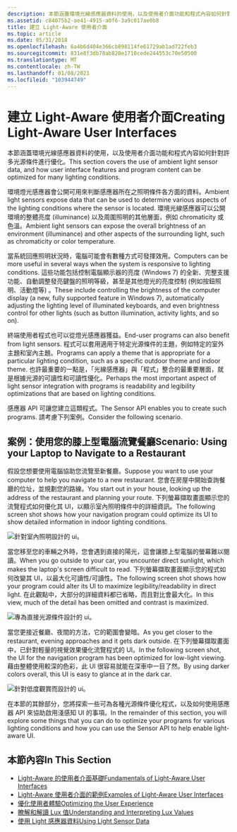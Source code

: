 ```yaml
---
description: 本節涵蓋環境光線感應器資料的使用，以及使用者介面功能和程式內容如何針對許多光源條件進行優化。
ms.assetid: c84075b2-ae41-4915-a0f6-3a9c017ae0b8
title: 建立 Light-Aware 使用者介面
ms.topic: article
ms.date: 05/31/2018
ms.openlocfilehash: 6a4b6d404e366cb898114fe61729ab1ad722feb3
ms.sourcegitcommit: 831e8f3db78ab820e1710cede244553c70e50500
ms.translationtype: MT
ms.contentlocale: zh-TW
ms.lasthandoff: 01/08/2021
ms.locfileid: "103944749"
---
```

# <a name="creating-light-aware-user-interfaces"></a><span data-ttu-id="ff349-103">建立 Light-Aware 使用者介面</span><span class="sxs-lookup"><span data-stu-id="ff349-103">Creating Light-Aware User Interfaces</span></span>

<span data-ttu-id="ff349-104">本節涵蓋環境光線感應器資料的使用，以及使用者介面功能和程式內容如何針對許多光源條件進行優化。</span><span class="sxs-lookup"><span data-stu-id="ff349-104">This section covers the use of ambient light sensor data, and how user interface features and program content can be optimized for many lighting conditions.</span></span>

<span data-ttu-id="ff349-105">環境燈光感應器會公開可用來判斷感應器所在之照明條件各方面的資料。</span><span class="sxs-lookup"><span data-stu-id="ff349-105">Ambient light sensors expose data that can be used to determine various aspects of the lighting conditions where the sensor is located.</span></span> <span data-ttu-id="ff349-106">環境光線感應器可以公開環境的整體亮度 (illuminance) 以及周圍照明的其他層面，例如 chromaticity 或色溫。</span><span class="sxs-lookup"><span data-stu-id="ff349-106">Ambient light sensors can expose the overall brightness of an environment (illuminance) and other aspects of the surrounding light, such as chromaticity or color temperature.</span></span>

<span data-ttu-id="ff349-107">當系統回應照明狀況時，電腦可能會有數種方式可發揮效用。</span><span class="sxs-lookup"><span data-stu-id="ff349-107">Computers can be more useful in several ways when the system is responsive to lighting conditions.</span></span> <span data-ttu-id="ff349-108">這些功能包括控制電腦顯示器的亮度 (Windows 7) 的全新、完整支援功能、自動調整發亮鍵盤的照明等級，甚至是其他燈光的亮度控制 (例如按鈕照明、活動燈等) 。</span><span class="sxs-lookup"><span data-stu-id="ff349-108">These include controlling the brightness of the computer display (a new, fully supported feature in Windows 7), automatically adjusting the lighting level of illuminated keyboards, and even brightness control for other lights (such as button illumination, activity lights, and so on).</span></span>

<span data-ttu-id="ff349-109">終端使用者程式也可以從燈光感應器獲益。</span><span class="sxs-lookup"><span data-stu-id="ff349-109">End-user programs can also benefit from light sensors.</span></span> <span data-ttu-id="ff349-110">程式可以套用適用于特定光源條件的主題，例如特定的室外主題和室內主題。</span><span class="sxs-lookup"><span data-stu-id="ff349-110">Programs can apply a theme that is appropriate for a particular lighting condition, such as a specific outdoor theme and indoor theme.</span></span> <span data-ttu-id="ff349-111">也許最重要的一點是，「光線感應器」與「程式」整合的最重要層面，就是根據光源的可讀性和可讀性優化。</span><span class="sxs-lookup"><span data-stu-id="ff349-111">Perhaps the most important aspect of light sensor integration with programs is readability and legibility optimizations that are based on lighting conditions.</span></span>

<span data-ttu-id="ff349-112">感應器 API 可讓您建立這類程式。</span><span class="sxs-lookup"><span data-stu-id="ff349-112">The Sensor API enables you to create such programs.</span></span> <span data-ttu-id="ff349-113">請考慮下列案例。</span><span class="sxs-lookup"><span data-stu-id="ff349-113">Consider the following scenario.</span></span>

## <a name="scenario-using-your-laptop-to-navigate-to-a-restaurant"></a><span data-ttu-id="ff349-114">案例：使用您的膝上型電腦流覽餐廳</span><span class="sxs-lookup"><span data-stu-id="ff349-114">Scenario: Using your Laptop to Navigate to a Restaurant</span></span>

<span data-ttu-id="ff349-115">假設您想要使用電腦協助您流覽至新餐廳。</span><span class="sxs-lookup"><span data-stu-id="ff349-115">Suppose you want to use your computer to help you navigate to a new restaurant.</span></span> <span data-ttu-id="ff349-116">您會在房屋中開始查詢餐廳的位址，並規劃您的路線。</span><span class="sxs-lookup"><span data-stu-id="ff349-116">You start out in your house, looking up the address of the restaurant and planning your route.</span></span> <span data-ttu-id="ff349-117">下列螢幕擷取畫面顯示您的流覽程式如何優化其 UI，以顯示室內照明條件中的詳細資訊。</span><span class="sxs-lookup"><span data-stu-id="ff349-117">The following screen shot shows how your navigation program could optimize its UI to show detailed information in indoor lighting conditions.</span></span>

![針對室內照明設計的 ui。](images/nav-normal.png)

<span data-ttu-id="ff349-119">當您移至您的車輛之外時，您會遇到直接的陽光，這會讓膝上型電腦的螢幕難以閱讀。</span><span class="sxs-lookup"><span data-stu-id="ff349-119">When you go outside to your car, you encounter direct sunlight, which makes the laptop's screen difficult to read.</span></span> <span data-ttu-id="ff349-120">下列螢幕擷取畫面顯示您的程式如何改變其 UI，以最大化可讀性/可讀性。</span><span class="sxs-lookup"><span data-stu-id="ff349-120">The following screen shot shows how your program could alter its UI to maximize legibility/readability in direct light.</span></span> <span data-ttu-id="ff349-121">在此觀點中，大部分的詳細資料都已省略，而且對比會最大化。</span><span class="sxs-lookup"><span data-stu-id="ff349-121">In this view, much of the detail has been omitted and contrast is maximized.</span></span>

![專為直接光源條件設計的 ui。](images/nav-contrast.png)

<span data-ttu-id="ff349-123">當您更接近餐廳、夜間的方法，它的範圍會變暗。</span><span class="sxs-lookup"><span data-stu-id="ff349-123">As you get closer to the restaurant, evening approaches and it gets dark outside.</span></span> <span data-ttu-id="ff349-124">在下列螢幕擷取畫面中，已針對輕量的視覺效果優化流覽程式的 UI。</span><span class="sxs-lookup"><span data-stu-id="ff349-124">In the following screen shot, the UI for the navigation program has been optimized for low-light viewing.</span></span> <span data-ttu-id="ff349-125">藉由整體使用較深的色彩，此 UI 很容易就能在深車中一目了然。</span><span class="sxs-lookup"><span data-stu-id="ff349-125">By using darker colors overall, this UI is easy to glance at in the dark car.</span></span>

![針對低度觀賞而設計的 ui。](images/nav-lowlight.png)

<span data-ttu-id="ff349-127">在本節的其餘部分，您將探索一些可為各種光源條件優化程式，以及如何使用感應器 API 來協助啟用淺感知 UI 的事項。</span><span class="sxs-lookup"><span data-stu-id="ff349-127">In the remainder of this section, you will explore some things that you can do to optimize your programs for various lighting conditions and how you can use the Sensor API to help enable light-aware UI.</span></span>

## <a name="in-this-section"></a><span data-ttu-id="ff349-128">本節內容</span><span class="sxs-lookup"><span data-stu-id="ff349-128">In This Section</span></span>

-   [<span data-ttu-id="ff349-129">Light-Aware 的使用者介面基礎</span><span class="sxs-lookup"><span data-stu-id="ff349-129">Fundamentals of Light-Aware User Interfaces</span></span>](fundamentals-of-light-aware-user-interfaces.md)
-   [<span data-ttu-id="ff349-130">Light-Aware 使用者介面的範例</span><span class="sxs-lookup"><span data-stu-id="ff349-130">Examples of Light-Aware User Interfaces</span></span>](examples-of-light-aware-user-interfaces.md)
-   [<span data-ttu-id="ff349-131">優化使用者體驗</span><span class="sxs-lookup"><span data-stu-id="ff349-131">Optimizing the User Experience</span></span>](optimizing-the-user-experience.md)
-   [<span data-ttu-id="ff349-132">瞭解和解讀 Lux 值</span><span class="sxs-lookup"><span data-stu-id="ff349-132">Understanding and Interpreting Lux Values</span></span>](understanding-and-interpreting-lux-values.md)
-   [<span data-ttu-id="ff349-133">使用 Light 感應器資料</span><span class="sxs-lookup"><span data-stu-id="ff349-133">Using Light Sensor Data</span></span>](handling-data-from-multiple-light-sensors.md)

 

 



